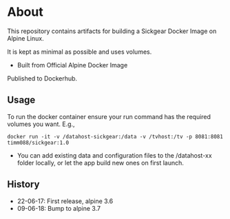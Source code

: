 # About

This repository contains artifacts for building a Sickgear Docker Image on Alpine Linux.

It is kept as minimal as possible and uses volumes.

- Built from Official Alpine Docker Image

Published to Dockerhub.

## Usage

To run the docker container ensure your run command has the required volumes you want. E.g.,

`docker run -it -v /datahost-sickgear:/data -v /tvhost:/tv -p 8081:8081 timm088/sickgear:1.0`

- You can add existing data and configuration files to the /datahost-xx folder locally, or let the app build new ones on first launch.

## History

- 22-06-17: First release, alpine 3.6
- 09-06-18: Bump to alpine 3.7